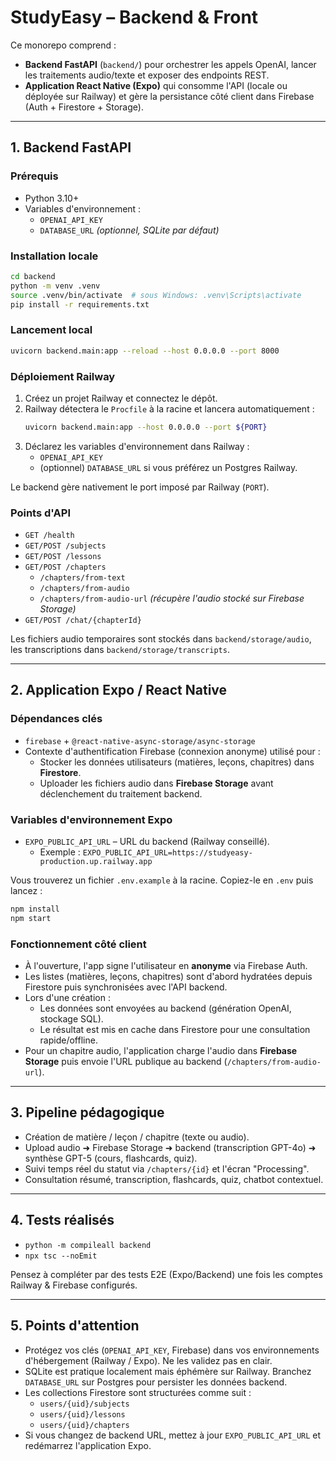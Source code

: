 # StudyEasy – Backend & Front

Ce monorepo comprend :

- **Backend FastAPI** (`backend/`) pour orchestrer les appels OpenAI, lancer les traitements audio/texte et exposer des endpoints REST.
- **Application React Native (Expo)** qui consomme l'API (locale ou déployée sur Railway) et gère la persistance côté client dans Firebase (Auth + Firestore + Storage).

---

## 1. Backend FastAPI

### Prérequis

- Python 3.10+
- Variables d'environnement :
  - `OPENAI_API_KEY`
  - `DATABASE_URL` *(optionnel, SQLite par défaut)*

### Installation locale
```bash
cd backend
python -m venv .venv
source .venv/bin/activate  # sous Windows: .venv\Scripts\activate
pip install -r requirements.txt
```

### Lancement local
```bash
uvicorn backend.main:app --reload --host 0.0.0.0 --port 8000
```

### Déploiement Railway

1. Créez un projet Railway et connectez le dépôt.
2. Railway détectera le `Procfile` à la racine et lancera automatiquement :
   ```bash
   uvicorn backend.main:app --host 0.0.0.0 --port ${PORT}
   ```
3. Déclarez les variables d'environnement dans Railway :
   - `OPENAI_API_KEY`
   - (optionnel) `DATABASE_URL` si vous préférez un Postgres Railway.

Le backend gère nativement le port imposé par Railway (`PORT`).

### Points d'API

- `GET /health`
- `GET/POST /subjects`
- `GET/POST /lessons`
- `GET/POST /chapters`
  - `/chapters/from-text`
  - `/chapters/from-audio`
  - `/chapters/from-audio-url` *(récupère l'audio stocké sur Firebase Storage)*
- `GET/POST /chat/{chapterId}`

Les fichiers audio temporaires sont stockés dans `backend/storage/audio`, les transcriptions dans `backend/storage/transcripts`.

---

## 2. Application Expo / React Native

### Dépendances clés

- `firebase` + `@react-native-async-storage/async-storage`
- Contexte d'authentification Firebase (connexion anonyme) utilisé pour :
  - Stocker les données utilisateurs (matières, leçons, chapitres) dans **Firestore**.
  - Uploader les fichiers audio dans **Firebase Storage** avant déclenchement du traitement backend.

### Variables d'environnement Expo

- `EXPO_PUBLIC_API_URL` – URL du backend (Railway conseillé).
  - Exemple : `EXPO_PUBLIC_API_URL=https://studyeasy-production.up.railway.app`

Vous trouverez un fichier `.env.example` à la racine. Copiez-le en `.env` puis lancez :

```bash
npm install
npm start
```

### Fonctionnement côté client

- À l'ouverture, l'app signe l'utilisateur en **anonyme** via Firebase Auth.
- Les listes (matières, leçons, chapitres) sont d'abord hydratées depuis Firestore puis synchronisées avec l'API backend.
- Lors d'une création :
  - Les données sont envoyées au backend (génération OpenAI, stockage SQL).
  - Le résultat est mis en cache dans Firestore pour une consultation rapide/offline.
- Pour un chapitre audio, l'application charge l'audio dans **Firebase Storage** puis envoie l'URL publique au backend (`/chapters/from-audio-url`).

---

## 3. Pipeline pédagogique

- Création de matière / leçon / chapitre (texte ou audio).
- Upload audio ➜ Firebase Storage ➜ backend (transcription GPT-4o) ➜ synthèse GPT-5 (cours, flashcards, quiz).
- Suivi temps réel du statut via `/chapters/{id}` et l'écran "Processing".
- Consultation résumé, transcription, flashcards, quiz, chatbot contextuel.

---

## 4. Tests réalisés

- `python -m compileall backend`
- `npx tsc --noEmit`

Pensez à compléter par des tests E2E (Expo/Backend) une fois les comptes Railway & Firebase configurés.

---

## 5. Points d'attention

- Protégez vos clés (`OPENAI_API_KEY`, Firebase) dans vos environnements d'hébergement (Railway / Expo). Ne les validez pas en clair.
- SQLite est pratique localement mais éphémère sur Railway. Branchez `DATABASE_URL` sur Postgres pour persister les données backend.
- Les collections Firestore sont structurées comme suit :
  - `users/{uid}/subjects`
  - `users/{uid}/lessons`
  - `users/{uid}/chapters`
- Si vous changez de backend URL, mettez à jour `EXPO_PUBLIC_API_URL` et redémarrez l'application Expo.

